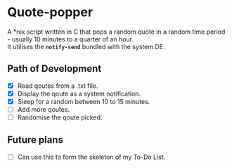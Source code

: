 # Quote-popper

A *nix script written in C that pops a random quote in a random time period - usually 10 minutes to a quarter of an hour.\
It utilises the **`notify-send`** bundled with the system DE.

## Path of Development

- [x] Read qoutes from a .txt file.
- [x] Display the qoute as a system notification.
- [x] Sleep for a random between 10 to 15 minutes.
- [ ] Add more qoutes.
- [ ] Randomise the qoute picked.

## Future plans

- [ ] Can use this to form the skeleton of my To-Do List.
